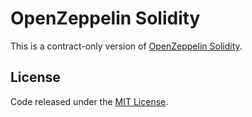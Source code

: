 # OpenZeppelin Solidity
This is a contract-only version of [OpenZeppelin Solidity](https://github.com/OpenZeppelin/openzeppelin-solidity).

## License
Code released under the [MIT License](https://github.com/OpenZeppelin/openzeppelin-solidity/blob/master/LICENSE).
